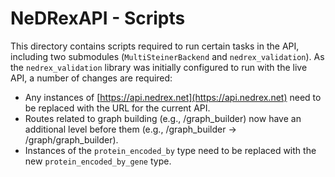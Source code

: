 # NeDRexAPI - Scripts
This directory contains scripts required to run certain tasks in the API, including two submodules (`MultiSteinerBackend` and `nedrex_validation`). As the `nedrex_validation` library was initially configured to run with the live API, a number of changes are required:

- Any instances of [https://api.nedrex.net](https://api.nedrex.net) need to be replaced with the URL for the current API.
- Routes related to graph building (e.g., /graph_builder) now have an additional level before them (e.g., /graph_builder -> /graph/graph_builder).
- Instances of the `protein_encoded_by` type need to be replaced with the new `protein_encoded_by_gene` type.